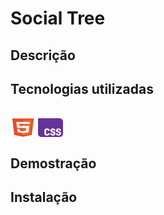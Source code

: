 # Social Tree

## Descrição

## Tecnologias utilizadas
<div style="display: inline_block"><br>
  <img align="center" alt="img-html" height="30" width="40" src="https://raw.githubusercontent.com/devicons/devicon/master/icons/html5/html5-original.svg">
  
  <img align="center" alt="img-typescript" height="30" width="40" src="https://raw.githubusercontent.com/devicons/devicon/master/icons/css/css-original.svg">
</div>

## Demostração

## Instalação
